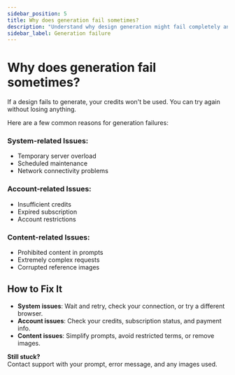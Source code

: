 ```yaml
---
sidebar_position: 5
title: Why does generation fail sometimes?
description: "Understand why design generation might fail completely and how to resolve these issues."
sidebar_label: Generation failure
---
```


# Why does generation fail sometimes?

If a design fails to generate, your credits won't be used. You can try again without losing anything.

Here are a few common reasons for generation failures:

### System-related Issues:
- Temporary server overload  
- Scheduled maintenance  
- Network connectivity problems  

### Account-related Issues:
- Insufficient credits  
- Expired subscription  
- Account restrictions  

### Content-related Issues:
- Prohibited content in prompts  
- Extremely complex requests  
- Corrupted reference images  


## How to Fix It

- **System issues**: Wait and retry, check your connection, or try a different browser.  
- **Account issues**: Check your credits, subscription status, and payment info.  
- **Content issues**: Simplify prompts, avoid restricted terms, or remove images.  



**Still stuck?**  
Contact support with your prompt, error message, and any images used.
